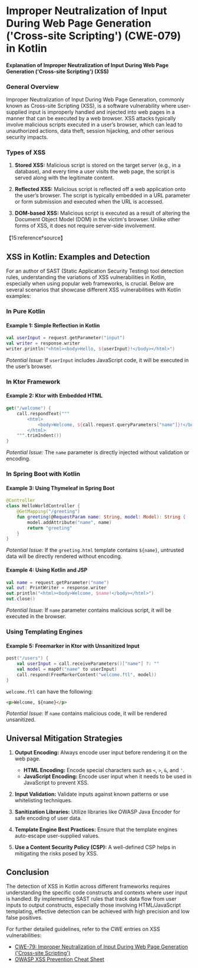 # Improper Neutralization of Input During Web Page Generation ('Cross-site Scripting') (CWE-079) in Kotlin

#### Explanation of Improper Neutralization of Input During Web Page Generation ('Cross-site Scripting') (XSS)

### General Overview
Improper Neutralization of Input During Web Page Generation, commonly known as Cross-site Scripting (XSS), is a software vulnerability where user-supplied input is improperly handled and injected into web pages in a manner that can be executed by a web browser. XSS attacks typically involve malicious scripts executed in a user’s browser, which can lead to unauthorized actions, data theft, session hijacking, and other serious security impacts.

### Types of XSS

1. **Stored XSS:** Malicious script is stored on the target server (e.g., in a database), and every time a user visits the web page, the script is served along with the legitimate content.

2. **Reflected XSS:** Malicious script is reflected off a web application onto the user’s browser. The script is typically embedded in a URL parameter or form submission and executed when the URL is accessed.

3. **DOM-based XSS:** Malicious script is executed as a result of altering the Document Object Model (DOM) in the victim's browser. Unlike other forms of XSS, it does not require server-side involvement.

 【15:reference†source】

## XSS in Kotlin: Examples and Detection

For an author of SAST (Static Application Security Testing) tool detection rules, understanding the variations of XSS vulnerabilities in Kotlin, especially when using popular web frameworks, is crucial. Below are several scenarios that showcase different XSS vulnerabilities with Kotlin examples:

### In Pure Kotlin
#### Example 1: Simple Reflection in Kotlin
```kotlin
val userInput = request.getParameter("input")
val writer = response.writer
writer.println("<html><body>Hello, ${userInput}!</body></html>")
```
*Potential Issue:* If `userInput` includes JavaScript code, it will be executed in the user’s browser.

### In Ktor Framework
#### Example 2: Ktor with Embedded HTML
```kotlin
get("/welcome") {
    call.respondText("""
        <html>
            <body>Welcome, ${call.request.queryParameters["name"]}!</body>
        </html>
    """.trimIndent())
}
```
*Potential Issue:* The `name` parameter is directly injected without validation or encoding.

### In Spring Boot with Kotlin
#### Example 3: Using Thymeleaf in Spring Boot
```kotlin
@Controller
class HelloWorldController {
    @GetMapping("/greeting")
    fun greeting(@RequestParam name: String, model: Model): String {
        model.addAttribute("name", name)
        return "greeting"
    }
}
```
*Potential Issue:* If the `greeting.html` template contains `${name}`, untrusted data will be directly rendered without encoding.

#### Example 4: Using Kotlin and JSP
```kotlin
val name = request.getParameter("name")
val out: PrintWriter = response.writer
out.println("<html><body>Welcome, $name!</body></html>")
out.close()
```
*Potential Issue:* If `name` parameter contains malicious script, it will be executed in the browser.

### Using Templating Engines
#### Example 5: Freemarker in Ktor with Unsanitized Input
```kotlin
post("/users") {
    val userInput = call.receiveParameters()["name"] ?: ""
    val model = mapOf("name" to userInput)
    call.respond(FreeMarkerContent("welcome.ftl", model))
}
```
`welcome.ftl` can have the following:
```html
<p>Welcome, ${name}</p>
```
*Potential Issue:* If `name` contains malicious code, it will be rendered unsanitized.

## Universal Mitigation Strategies
1. **Output Encoding:** Always encode user input before rendering it on the web page.
    - **HTML Encoding:** Encode special characters such as `<`, `>`, `&`, and `'`.
    - **JavaScript Encoding:** Encode user input when it needs to be used in JavaScript to prevent XSS.
    
2. **Input Validation:** Validate inputs against known patterns or use whitelisting techniques.

3. **Sanitization Libraries:** Utilize libraries like OWASP Java Encoder for safe encoding of user data.

4. **Template Engine Best Practices:** Ensure that the template engines auto-escape user-supplied values.

5. **Use a Content Security Policy (CSP):** A well-defined CSP helps in mitigating the risks posed by XSS.

## Conclusion
The detection of XSS in Kotlin across different frameworks requires understanding the specific code constructs and contexts where user input is handled. By implementing SAST rules that track data flow from user inputs to output constructs, especially those involving HTML/JavaScript templating, effective detection can be achieved with high precision and low false positives.

For further detailed guidelines, refer to the CWE entries on XSS vulnerabilities:
- [CWE-79: Improper Neutralization of Input During Web Page Generation ('Cross-site Scripting')](https://cwe.mitre.org/data/definitions/79.html)
- [OWASP XSS Prevention Cheat Sheet](https://owasp.org/www-project-top-ten/OWASP_Top_Ten_2021/Top_10-2021_A3-Injection.html)  